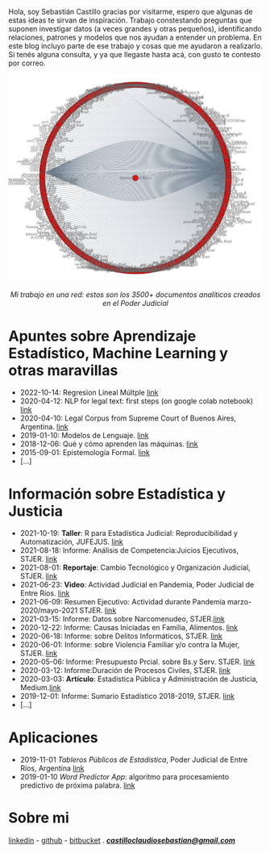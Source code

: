 Hola, soy Sebastián Castillo gracias por visitarme, espero que algunas de estas ideas te sirvan de inspiración. Trabajo constestando preguntas que suponen investigar datos (a veces grandes y otras pequeños), identificando relaciones, patrones y modelos que nos ayudan a entender un problema. En este blog incluyo parte de ese trabajo y cosas que me ayudaron a realizarlo. Si tenés alguna consulta, y ya que llegaste hasta acá, con gusto te contesto por correo. 

![](Rplot.png) 
*<center>Mi trabajo en una red: estos son los 3500+ documentos analíticos creados en el Poder Judicial</center>*

# Apuntes sobre Aprendizaje Estadístico, Machine Learning y otras maravillas

- 2022-10-14: Regresion Lineal Múltple [link](https://rpubs.com/cscastillo/956352)
- 2020-04-12: NLP for legal text: first steps (on google colab notebook) [link](https://colab.research.google.com/drive/1n_X-r1mXG5Z0VBkOHC9AtjO1lyY-kSpl)
- 2020-04-10: Legal Corpus from Supreme Court of Buenos Aires, Argentina. [link](https://github.com/castillosebastian/legal_corpus) 
- 2019-01-10: Modelos de Lenguaje. [link](https://castillosebastian.github.io/NLP/Modelos_de_Lenguaje.html)
- 2018-12-06: Qué y cómo aprenden las máquinas. [link](https://castillosebastian.github.io/epistemologia_formal/Qué-y-cómo-aprenden-las-redes-neuronales.html)
- 2015-09-01: Epistemología Formal. [link](https://castillosebastian.github.io/epistemologia_formal/epistemología_formal.html)
- [...]

# Información sobre Estadística y Justicia 
- 2021-10-19: **Taller**: R para Estadística Judicial: Reproducibilidad y Automatización, JUFEJUS. [link](https://rpubs.com/ClaudioSebastianCastillo/824728)
- 2021-08-18: Informe: Análisis de Competencia:Juicios Ejecutivos, STJER. [link](https://drive.google.com/file/d/1dDFNL4FuZXTbRgkgeCCqwdbIs-ReQAsE/view?usp=sharing)
- 2021-08-01: **Reportaje**: Cambio Tecnológico y Organización Judicial, STJER. [link](https://youtu.be/QHSPaQ5au_g)
- 2021-06-23: **Video**: Actividad Judicial en Pandemia, Poder Judicial de Entre Ríos. [link](https://www.jusentrerios.gov.ar/2021/06/23/en-pandemia-2-millones-de-actos-procesales-y-mas-de-790-mil-presentaciones-digitales/)
- 2021-06-09: Resumen Ejecutivo: Actividad durante Pandemia marzo-2020/mayo-2021 STJER. [link](https://drive.google.com/file/d/11LdFkg4uwNK5DbWMQxuX6xX4mhBN7isp/view?usp=sharing)
- 2021-03-15: Informe: Datos sobre Narcomenudeo, STJER.[link](https://drive.google.com/file/d/139d_gQnthpbZq4YoCWSfMjBnaWXcHL94/view?usp=sharing) 
- 2020-12-22: Informe: Causas Iniciadas en Familia, Alimentos. [link](https://drive.google.com/file/d/1BUWpWQEZ3ZiI8OfHdPEP9deVKWn3SuiU/view?usp=sharing) 
- 2020-06-18: Informe: sobre Delitos Informáticos, STJER. [link](https://drive.google.com/file/d/1OK-8WCc6Tu446kGDANCQ9ot3Dns3ibM0/view?usp=sharing)
- 2020-06-01: Informe: sobre Violencia Familiar y/o contra la Mujer, STJER. [link](https://drive.google.com/file/d/1nT2BWfLuofVZqYpEOhsB5geX2yLC1Fdz/view?usp=sharing)  
- 2020-05-06: Informe: Presupuesto Prcial. sobre Bs.y Serv. STJER. [link](https://drive.google.com/file/d/14pbTFr4qBbKwVwLTbpM9WzfIr63yKXqh/view?usp=sharing)
- 2020-03-12: Informe:Duración de Procesos Civiles, STJER. [link](https://drive.google.com/file/d/1VLJP9UX7cxu-3FzoRY_jjYSn_4oVSc7K/view?usp=sharing)
- 2020-03-03: **Artículo**: Estadística Pública y Administración de Justicia, Medium.[link](https://medium.com/@castilloclaudiosebastian/estad%C3%ADstica-p%C3%BAblica-y-administraci%C3%B3n-de-justicia-d33141da0708)
- 2019-12-01: Informe: Sumario Estadístico 2018-2019, STJER. [link](https://drive.google.com/file/d/1UR95d93EFhNWeW38pGzx6zSLcbY4PzGz/view?usp=sharing)  
- [...]

# Aplicaciones    
- 2019-11-01 *Tableros Públicos de Estadística*, Poder Judicial de Entre Ríos, Argentina [link](https://tablero.jusentrerios.gov.ar/)     
- 2019-01-10 *Word Predictor App*: algoritmo para procesamiento predictivo de próxima palabra. 
[link](https://castillocs.shinyapps.io/shiny_app/)    

# Sobre mi
[linkedin](https://www.linkedin.com/in/castillocs/) - [github](https://github.com/castillosebastian) - [bitbucket](https://bitbucket.org/apgye/) . ***castilloclaudiosebastian@gmail.com***


